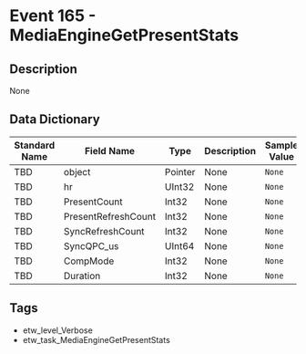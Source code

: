 # Event 165 - MediaEngineGetPresentStats

## Description
None

## Data Dictionary
|Standard Name|Field Name|Type|Description|Sample Value|
|---|---|---|---|---|
|TBD|object|Pointer|None|`None`|
|TBD|hr|UInt32|None|`None`|
|TBD|PresentCount|Int32|None|`None`|
|TBD|PresentRefreshCount|Int32|None|`None`|
|TBD|SyncRefreshCount|Int32|None|`None`|
|TBD|SyncQPC_us|UInt64|None|`None`|
|TBD|CompMode|Int32|None|`None`|
|TBD|Duration|Int32|None|`None`|

## Tags
* etw_level_Verbose
* etw_task_MediaEngineGetPresentStats